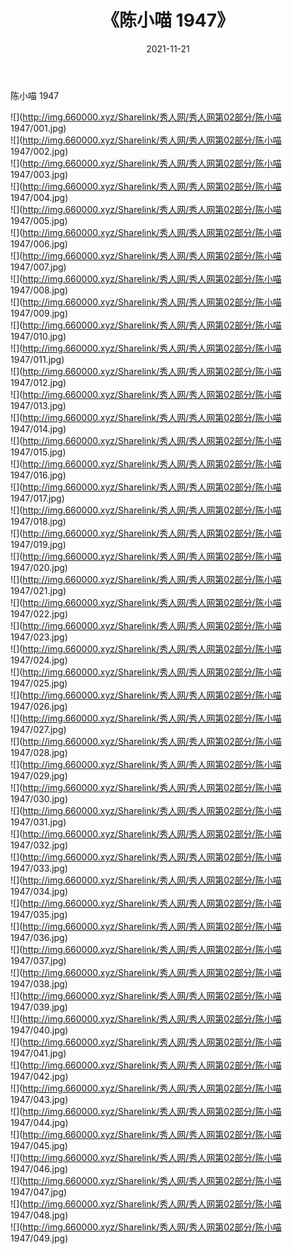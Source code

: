 ﻿---
layout: post
title:  《陈小喵 1947》
date:   2021-11-21
img: http://img.660000.xyz/Sharelink/秀人网/秀人网第02部分/陈小喵 1947/000.jpg
categories: [美女, 清纯, 唯美]
---

陈小喵 1947

  ![](http://img.660000.xyz/Sharelink/秀人网/秀人网第02部分/陈小喵 1947/001.jpg) <br> ![](http://img.660000.xyz/Sharelink/秀人网/秀人网第02部分/陈小喵 1947/002.jpg) <br> ![](http://img.660000.xyz/Sharelink/秀人网/秀人网第02部分/陈小喵 1947/003.jpg) <br> ![](http://img.660000.xyz/Sharelink/秀人网/秀人网第02部分/陈小喵 1947/004.jpg) <br> ![](http://img.660000.xyz/Sharelink/秀人网/秀人网第02部分/陈小喵 1947/005.jpg) <br> ![](http://img.660000.xyz/Sharelink/秀人网/秀人网第02部分/陈小喵 1947/006.jpg) <br> ![](http://img.660000.xyz/Sharelink/秀人网/秀人网第02部分/陈小喵 1947/007.jpg) <br> ![](http://img.660000.xyz/Sharelink/秀人网/秀人网第02部分/陈小喵 1947/008.jpg) <br> ![](http://img.660000.xyz/Sharelink/秀人网/秀人网第02部分/陈小喵 1947/009.jpg) <br> ![](http://img.660000.xyz/Sharelink/秀人网/秀人网第02部分/陈小喵 1947/010.jpg) <br> ![](http://img.660000.xyz/Sharelink/秀人网/秀人网第02部分/陈小喵 1947/011.jpg) <br> ![](http://img.660000.xyz/Sharelink/秀人网/秀人网第02部分/陈小喵 1947/012.jpg) <br> ![](http://img.660000.xyz/Sharelink/秀人网/秀人网第02部分/陈小喵 1947/013.jpg) <br> ![](http://img.660000.xyz/Sharelink/秀人网/秀人网第02部分/陈小喵 1947/014.jpg) <br> ![](http://img.660000.xyz/Sharelink/秀人网/秀人网第02部分/陈小喵 1947/015.jpg) <br> ![](http://img.660000.xyz/Sharelink/秀人网/秀人网第02部分/陈小喵 1947/016.jpg) <br> ![](http://img.660000.xyz/Sharelink/秀人网/秀人网第02部分/陈小喵 1947/017.jpg) <br> ![](http://img.660000.xyz/Sharelink/秀人网/秀人网第02部分/陈小喵 1947/018.jpg) <br> ![](http://img.660000.xyz/Sharelink/秀人网/秀人网第02部分/陈小喵 1947/019.jpg) <br> ![](http://img.660000.xyz/Sharelink/秀人网/秀人网第02部分/陈小喵 1947/020.jpg) <br> ![](http://img.660000.xyz/Sharelink/秀人网/秀人网第02部分/陈小喵 1947/021.jpg) <br> ![](http://img.660000.xyz/Sharelink/秀人网/秀人网第02部分/陈小喵 1947/022.jpg) <br> ![](http://img.660000.xyz/Sharelink/秀人网/秀人网第02部分/陈小喵 1947/023.jpg) <br> ![](http://img.660000.xyz/Sharelink/秀人网/秀人网第02部分/陈小喵 1947/024.jpg) <br> ![](http://img.660000.xyz/Sharelink/秀人网/秀人网第02部分/陈小喵 1947/025.jpg) <br> ![](http://img.660000.xyz/Sharelink/秀人网/秀人网第02部分/陈小喵 1947/026.jpg) <br> ![](http://img.660000.xyz/Sharelink/秀人网/秀人网第02部分/陈小喵 1947/027.jpg) <br> ![](http://img.660000.xyz/Sharelink/秀人网/秀人网第02部分/陈小喵 1947/028.jpg) <br> ![](http://img.660000.xyz/Sharelink/秀人网/秀人网第02部分/陈小喵 1947/029.jpg) <br> ![](http://img.660000.xyz/Sharelink/秀人网/秀人网第02部分/陈小喵 1947/030.jpg) <br> ![](http://img.660000.xyz/Sharelink/秀人网/秀人网第02部分/陈小喵 1947/031.jpg) <br> ![](http://img.660000.xyz/Sharelink/秀人网/秀人网第02部分/陈小喵 1947/032.jpg) <br> ![](http://img.660000.xyz/Sharelink/秀人网/秀人网第02部分/陈小喵 1947/033.jpg) <br> ![](http://img.660000.xyz/Sharelink/秀人网/秀人网第02部分/陈小喵 1947/034.jpg) <br> ![](http://img.660000.xyz/Sharelink/秀人网/秀人网第02部分/陈小喵 1947/035.jpg) <br> ![](http://img.660000.xyz/Sharelink/秀人网/秀人网第02部分/陈小喵 1947/036.jpg) <br> ![](http://img.660000.xyz/Sharelink/秀人网/秀人网第02部分/陈小喵 1947/037.jpg) <br> ![](http://img.660000.xyz/Sharelink/秀人网/秀人网第02部分/陈小喵 1947/038.jpg) <br> ![](http://img.660000.xyz/Sharelink/秀人网/秀人网第02部分/陈小喵 1947/039.jpg) <br> ![](http://img.660000.xyz/Sharelink/秀人网/秀人网第02部分/陈小喵 1947/040.jpg) <br> ![](http://img.660000.xyz/Sharelink/秀人网/秀人网第02部分/陈小喵 1947/041.jpg) <br> ![](http://img.660000.xyz/Sharelink/秀人网/秀人网第02部分/陈小喵 1947/042.jpg) <br> ![](http://img.660000.xyz/Sharelink/秀人网/秀人网第02部分/陈小喵 1947/043.jpg) <br> ![](http://img.660000.xyz/Sharelink/秀人网/秀人网第02部分/陈小喵 1947/044.jpg) <br> ![](http://img.660000.xyz/Sharelink/秀人网/秀人网第02部分/陈小喵 1947/045.jpg) <br> ![](http://img.660000.xyz/Sharelink/秀人网/秀人网第02部分/陈小喵 1947/046.jpg) <br> ![](http://img.660000.xyz/Sharelink/秀人网/秀人网第02部分/陈小喵 1947/047.jpg) <br> ![](http://img.660000.xyz/Sharelink/秀人网/秀人网第02部分/陈小喵 1947/048.jpg) <br> ![](http://img.660000.xyz/Sharelink/秀人网/秀人网第02部分/陈小喵 1947/049.jpg) <br>